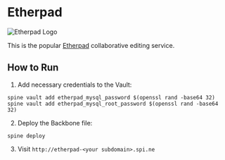 Etherpad
========
![Etherpad Logo](http://etherpad.org/img/logo.svg)

This is the popular [Etherpad](http://etherpad.org/) collaborative editing service.

How to Run
----------

1. Add necessary credentials to the Vault:

```
spine vault add etherpad_mysql_password $(openssl rand -base64 32)
spine vault add etherpad_mysql_root_password $(openssl rand -base64 32)
```

2. Deploy the Backbone file:

```
spine deploy
```

3. Visit ```http://etherpad-<your subdomain>.spi.ne```
